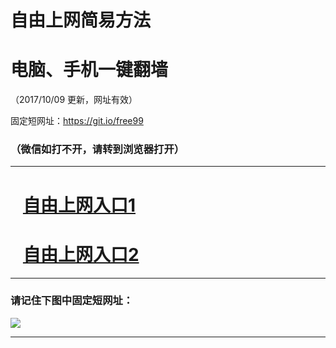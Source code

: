 ﻿# 自由上网简易方法

# 电脑、手机一键翻墙

（2017/10/09 更新，网址有效）

固定短网址：https://git.io/free99

### （微信如打不开，请转到浏览器打开）


***





# &nbsp;&nbsp; <a href="http://ft1438629022.fwq-tz-1001.info/fwqtz01.html?t=100900128637 " target="_blank">自由上网入口1</a>
# &nbsp;&nbsp; <a href="http://ft1115123956.fwq-tz-1002.info/fwqtz02.html?t=100900115347 " target="_blank">自由上网入口2</a>
***

### 请记住下图中固定短网址：

<img src="https://s3-us-west-2.amazonaws.com/fwq-1001/yjfq-20170905okok.png" /> 


***

